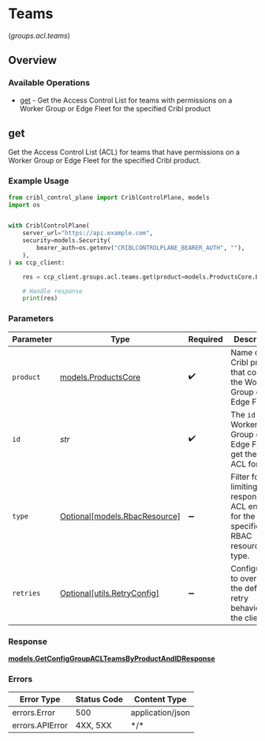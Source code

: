 # Teams
(*groups.acl.teams*)

## Overview

### Available Operations

* [get](#get) - Get the Access Control List for teams with permissions on a Worker Group or Edge Fleet for the specified Cribl product

## get

Get the Access Control List (ACL) for teams that have permissions on a Worker Group or Edge Fleet for the specified Cribl product.

### Example Usage

<!-- UsageSnippet language="python" operationID="getConfigGroupAclTeamsByProductAndId" method="get" path="/products/{product}/groups/{id}/acl/teams" -->
```python
from cribl_control_plane import CriblControlPlane, models
import os


with CriblControlPlane(
    server_url="https://api.example.com",
    security=models.Security(
        bearer_auth=os.getenv("CRIBLCONTROLPLANE_BEARER_AUTH", ""),
    ),
) as ccp_client:

    res = ccp_client.groups.acl.teams.get(product=models.ProductsCore.EDGE, id="<id>", type_=models.RbacResource.MACROS)

    # Handle response
    print(res)

```

### Parameters

| Parameter                                                                             | Type                                                                                  | Required                                                                              | Description                                                                           |
| ------------------------------------------------------------------------------------- | ------------------------------------------------------------------------------------- | ------------------------------------------------------------------------------------- | ------------------------------------------------------------------------------------- |
| `product`                                                                             | [models.ProductsCore](../../models/productscore.md)                                   | :heavy_check_mark:                                                                    | Name of the Cribl product that contains the Worker Group or Edge Fleet.               |
| `id`                                                                                  | *str*                                                                                 | :heavy_check_mark:                                                                    | The <code>id</code> of the Worker Group or Edge Fleet to get the team ACL for.        |
| `type`                                                                                | [Optional[models.RbacResource]](../../models/rbacresource.md)                         | :heavy_minus_sign:                                                                    | Filter for limiting the response to ACL entries for the specified RBAC resource type. |
| `retries`                                                                             | [Optional[utils.RetryConfig]](../../models/utils/retryconfig.md)                      | :heavy_minus_sign:                                                                    | Configuration to override the default retry behavior of the client.                   |

### Response

**[models.GetConfigGroupACLTeamsByProductAndIDResponse](../../models/getconfiggroupaclteamsbyproductandidresponse.md)**

### Errors

| Error Type       | Status Code      | Content Type     |
| ---------------- | ---------------- | ---------------- |
| errors.Error     | 500              | application/json |
| errors.APIError  | 4XX, 5XX         | \*/\*            |